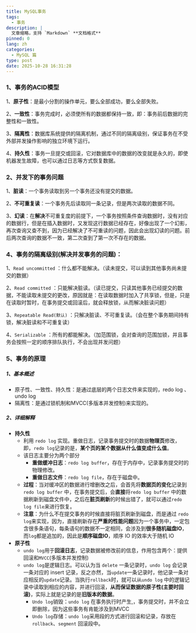 ```yaml
---
title: MySQL事务
tags:
  - 事务
description: |
  文章缩略，支持 `Markdown` **文档格式**
pinned: 0
lang: zh
categories:
  - MySQL 篇
type: post
date: 2025-10-28 16:31:28
---
```

### 1、事务的ACID模型

1、**原子性**：是最小分割的操作单元，要么全部成功，要么全部失败。

2、**一致性**：事务完成时，必须使所有的数据都保持一致，即：事务前后数据的完整性和一致性。

3、**隔离性**：数据库系统提供的隔离机制，通过不同的隔离级别，保证事务在不受外部并发操作影响的独立环境下运行。

4、**持久性**：事务一旦提交或回滚，它对数据库中的数据的改变就是永久的，即使机器发生故障，也可以通过日志等方式恢复数据。

### 2、并发下的事务问题

1、**脏读**：一个事务读取到另一个事务还没有提交的数据。

2、**不可重复读**：一个事务先后读取同一条记录，但是两次读取的数据不同。

3、**幻读**：在**解决**不可重复度的前提下，一个事务按照条件查询数据时，没有对应的数据行，但是在插入数据时，又发现这行数据已经存在，好像出现了一个幻影，再次查询又查不到，因为已经解决了不可重读的问题，因此会出现幻读的问题。前后两次查询的数据不一致，第二次查到了第一次不存在的数据。

### 4、事务的隔离级别(解决并发事务的问题)：

1、`Read uncommitted` ：什么都不能解决。（读未提交，可以读到其他事务尚未提交的数据）

2、`Read committed` ：只能解决脏读。（读已提交，只读其他事务已经提交的数据，不能读取未提交的更改，原因就是：在读取数据时加入了共享锁，但是，只是在读取时暂时，在事务提交或回滚后，就会释放锁，从而解决脏读问题）

3、`Repeatable Read(默认)` ：只解决脏读、不可重复读。（会在整个事务期间持有锁，解决脏读和不可重复读）

4、`Serializable` ：所有的都能解决。（加范围锁，会对查询的范围加锁，并且事务会按照一定的顺序排队执行，不会出现并发问题）

### 5、事务的原理

##### 1、基本概述

- 原子性、一致性、持久性：是通过底层的两个日志文件来实现的，redo log 、undo log
- 隔离性：是通过锁机制和MVCC(多版本并发控制)来实现的。

##### 2、详细解释

- **持久性**
    - 利用 `redo log` 实现。重做日志，记录事务提交时的数据**物理页**修改，即，`redo log`记录的是，**某个页的某个数据从什么值变成什么值**。
    - 该日志主要分为两个部分
        - **重做缓冲日志**：`redo log buffer`，存在于内存中，记录事务提交时的物理修改。
        - **重做日志文件**：`redo log file`，存在于磁盘中。
    - **过程**：当对缓冲区的数据进行增删改之后，会首先将**数据页的变化**记录到`redo log buffer` 中，在事务提交后，会**直接**将`redo log buffer` 中的数据刷新到磁盘文件中，之后在**脏页刷新**的时候出错了，就可以通过`redo log file`来进行恢复。
    - **注意**：为什么不在提交事务的时候直接将脏页刷新到磁盘，而是通过 `redo log`来实现，因为，直接刷新存在**严重的性能问题**因为一个事务中，一定包含很多条语句，每条语句的数据不一定相同，会涉及到**很多随机磁盘IO**，而`log`都是追加的，因此是**顺序磁盘IO**，顺序 IO 的效率大于随机 IO
- **原子性**
    - `undo log`用于**回滚日志**，记录数据被修改前的信息，作用包含两个：提供回滚和`MVCC`(多版本并发控制)
    - `undo log`是逻辑日志。可以认为当 `delete` 一条记录时，`undo log` 会记录一条对应的 insert 记录，反之亦然，当`update`一条记录时，他记录一条对应相反的`update`记录。当执行`rollback`时，就可以从`undo log` 中的逻辑记录中读取到相应的内容，并进行回滚，**从而保证数据的原子性(主要时回滚)**，实际上就是记录的是**旧版本的数据**。
        - `Undo log`销毁：`undo log` 在事务执行时产生,，事务提交时，并不会立即删除，因为这些事务有肯能涉及到MVCC
        - `Undo log`存储：`undo log`采用段的方式进行回滚和记录，存放在`rollback`、`segment` 回滚段中。